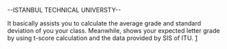 --ISTANBUL TECHNICAL UNIVERSTY--

It basically assists you to calculate the average grade and standard deviation of you your class.                                                                              Meanwhile, shows your expected letter grade by using t-score calculation and the data provided by SIS of ITU. [1](https://www.sis.itu.edu.tr/TR/mevzuat/ders-basari-olcme-ve-degerlendirme-senato-esaslari.php)


